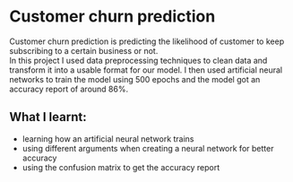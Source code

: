 # Customer churn prediction

Customer churn prediction is predicting the likelihood of customer to keep subscribing to a certain business or not.  
In this project I used data preprocessing techniques to clean data and transform it into a usable format for our model.
I then used artificial neural networks to train the model using 500 epochs and the model got an accuracy report of around 86%.

## What I learnt:

- learning how an artificial neural network trains
- using different arguments when creating a neural network for better accuracy
- using the confusion matrix to get the accuracy report
